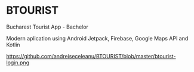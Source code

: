 # BTOURIST
Bucharest Tourist App - Bachelor

Modern aplication using Android Jetpack, Firebase, Google Maps API and Kotlin

https://github.com/andreiseceleanu/BTOURIST/blob/master/btourist-login.png

